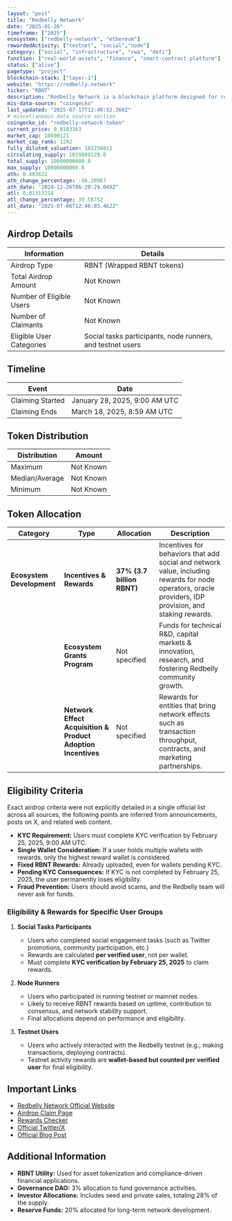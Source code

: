 ```yaml
---
layout: "post"
title: "Redbelly Network"
date: "2025-01-26"
timeframe: ["2025"]
ecosystem: ["redbelly-network", "ethereum"]
rewardedActivity: ["testnet", "social","node"]
category: ["social", "infrastructure", "rwa", "defi"]
function: ["real-world-assets", "finance", "smart-contract-platform"]
status: ["alive"]
pagetype: "project"
blockchain-stack: ["layer-1"]
website: "https://redbelly.network"
ticker: "RBNT"
description: "Redbelly Network is a blockchain platform designed for real-world asset (RWA) tokenization, offering security, scalability, and compliance for financial applications."
mis-data-source: "coingecko"
last_updated: "2025-07-17T12:40:52.368Z"
# miscellaneous data source section
coingecko_id: "redbelly-network-token"
current_price: 0.0183363
market_cap: 18690121
market_cap_rank: 1292
fully_diluted_valuation: 183258012
circulating_supply: 1019880129.0
total_supply: 10000000000.0
max_supply: 10000000000.0
ath: 0.483622
ath_change_percentage: -96.20967
ath_date: "2024-12-26T06:20:29.049Z"
atl: 0.01313218
atl_change_percentage: 39.58752
atl_date: "2025-07-06T12:46:03.462Z"
---
```


## Airdrop Details

| Information              | Details                                                    |
| ------------------------ | ---------------------------------------------------------- |
| Airdrop Type             | RBNT (Wrapped RBNT tokens)                                 |
| Total Airdrop Amount     | Not Known                                                  |
| Number of Eligible Users | Not Known                                                  |
| Number of Claimants      | Not Known                                                  |
| Eligible User Categories | Social tasks participants, node runners, and testnet users |

## Timeline

| Event            | Date                          |
| ---------------- | ----------------------------- |
| Claiming Started | January 28, 2025, 9:00 AM UTC |
| Claiming Ends    | March 18, 2025, 8:59 AM UTC   |

## Token Distribution

| Distribution   | Amount    |
| -------------- | --------- |
| Maximum        | Not Known |
| Median/Average | Not Known |
| Minimum        | Not Known |

## Token Allocation

| Category                  | Type                                                         | Allocation                 | Description                                                                                                                                             |
| ------------------------- | ------------------------------------------------------------ | -------------------------- | ------------------------------------------------------------------------------------------------------------------------------------------------------- |
| **Ecosystem Development** | **Incentives & Rewards**                                     | **37% (3.7 billion RBNT)** | Incentives for behaviors that add social and network value, including rewards for node operators, oracle providers, IDP provision, and staking rewards. |
|                           | **Ecosystem Grants Program**                                 | Not specified              | Funds for technical R&D, capital markets & innovation, research, and fostering Redbelly community growth.                                               |
|                           | **Network Effect Acquisition & Product Adoption Incentives** | Not specified              | Rewards for entities that bring network effects such as transaction throughput, contracts, and marketing partnerships.                                  |

## Eligibility Criteria

Exact airdrop criteria were not explicitly detailed in a single official list across all sources, the following points are inferred from announcements, posts on X, and related web content.

- **KYC Requirement:** Users must complete KYC verification by February 25, 2025, 9:00 AM UTC.
- **Single Wallet Consideration:** If a user holds multiple wallets with rewards, only the highest reward wallet is considered.
- **Fixed RBNT Rewards:** Already uploaded, even for wallets pending KYC.
- **Pending KYC Consequences:** If KYC is not completed by February 25, 2025, the user permanently loses eligibility.
- **Fraud Prevention:** Users should avoid scams, and the Redbelly team will never ask for funds.

### **Eligibility & Rewards for Specific User Groups**

1. **Social Tasks Participants**

   - Users who completed social engagement tasks (such as Twitter promotions, community participation, etc.)
   - Rewards are calculated **per verified user**, not per wallet.
   - Must complete **KYC verification by February 25, 2025** to claim rewards.

2. **Node Runners**

   - Users who participated in running testnet or mainnet nodes.
   - Likely to receive RBNT rewards based on uptime, contribution to consensus, and network stability support.
   - Final allocations depend on performance and eligibility.

3. **Testnet Users**
   - Users who actively interacted with the Redbelly testnet (e.g., making transactions, deploying contracts).
   - Testnet activity rewards are **wallet-based but counted per verified user** for final eligibility.

## Important Links

- [Redbelly Network Official Website](https://redbelly.network)
- [Airdrop Claim Page](https://redbelly.network/rewards-claim)
- [Rewards Checker](https://redbelly.network/rewards-checker)
- [Official Twitter/X](https://x.com/RedbellyNetwork/status/1884208617601261932)
- [Official Blog Post](https://medium.com/@redbellyblockchain/redbelly-network-building-the-future-of-tokenomics-with-rbnt-4f1e2667d6ab)

## Additional Information

- **RBNT Utility:** Used for asset tokenization and compliance-driven financial applications.
- **Governance DAO:** 3% allocation to fund governance activities.
- **Investor Allocations:** Includes seed and private sales, totaling 28% of the supply.
- **Reserve Funds:** 20% allocated for long-term network development.